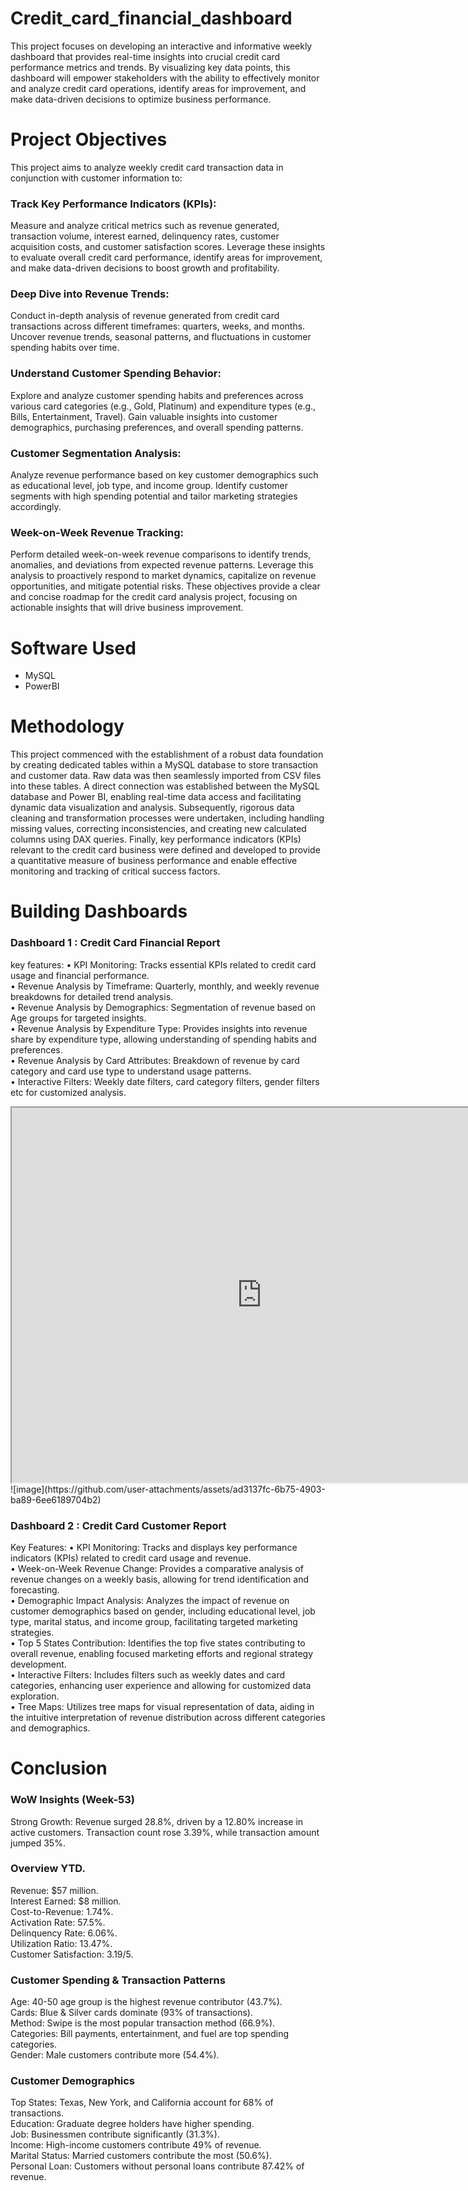 # Credit_card_financial_dashboard
This project focuses on developing an interactive and informative weekly dashboard that provides real-time insights into crucial credit card performance metrics and trends. By visualizing key data points, this dashboard will empower stakeholders with the ability to effectively monitor and analyze credit card operations, identify areas for improvement, and make data-driven decisions to optimize business performance.
# Project Objectives
This project aims to analyze weekly credit card transaction data in conjunction with customer information to:
### Track Key Performance Indicators (KPIs): </br>
Measure and analyze critical metrics such as revenue generated, transaction volume, interest earned, delinquency rates, customer acquisition costs, and customer satisfaction scores.
Leverage these insights to evaluate overall credit card performance, identify areas for improvement, and make data-driven decisions to boost growth and profitability.
### Deep Dive into Revenue Trends: </br>
Conduct in-depth analysis of revenue generated from credit card transactions across different timeframes: quarters, weeks, and months.
Uncover revenue trends, seasonal patterns, and fluctuations in customer spending habits over time.
### Understand Customer Spending Behavior: </br>
Explore and analyze customer spending habits and preferences across various card categories (e.g., Gold, Platinum) and expenditure types (e.g., Bills, Entertainment, Travel).
Gain valuable insights into customer demographics, purchasing preferences, and overall spending patterns.
### Customer Segmentation Analysis: </br>
Analyze revenue performance based on key customer demographics such as educational level, job type, and income group.
Identify customer segments with high spending potential and tailor marketing strategies accordingly.
### Week-on-Week Revenue Tracking:
Perform detailed week-on-week revenue comparisons to identify trends, anomalies, and deviations from expected revenue patterns.
Leverage this analysis to proactively respond to market dynamics, capitalize on revenue opportunities, and mitigate potential risks.
These objectives provide a clear and concise roadmap for the credit card analysis project, focusing on actionable insights that will drive business improvement.
# Software Used
- MySQL
- PowerBI
# Methodology
This project commenced with the establishment of a robust data foundation by creating dedicated tables within a MySQL database to store transaction and customer data. Raw data was then seamlessly imported from CSV files into these tables. A direct connection was established between the MySQL database and Power BI, enabling real-time data access and facilitating dynamic data visualization and analysis. Subsequently, rigorous data cleaning and transformation processes were undertaken, including handling missing values, correcting inconsistencies, and creating new calculated columns using DAX queries. Finally, key performance indicators (KPIs) relevant to the credit card business were defined and developed to provide a quantitative measure of business performance and enable effective monitoring and tracking of critical success factors.
# Building Dashboards
### Dashboard 1 : Credit Card Financial Report
key features:
• KPI Monitoring: Tracks essential KPIs related to credit card usage and financial performance. </br>
• Revenue Analysis by Timeframe: Quarterly, monthly, and weekly revenue breakdowns for detailed trend analysis. </br>
• Revenue Analysis by Demographics: Segmentation of revenue based on Age groups for targeted insights. </br>
• Revenue Analysis by Expenditure Type: Provides insights into revenue share by expenditure type, allowing understanding of spending habits and preferences. </br>
• Revenue Analysis by Card Attributes: Breakdown of revenue by card category and card use type to understand usage patterns. </br>
• Interactive Filters: Weekly date filters, card category filters, gender filters etc for customized analysis. </br>


<iframe src="https://github.com/avishekhganguly123/Credit_card_financial_dashboard/blob/main/Credit_card_customer.pdf" width="800" height="600"></iframe> </br>
![image](https://github.com/user-attachments/assets/ad3137fc-6b75-4903-ba89-6ee6189704b2)


### Dashboard 2 : Credit Card Customer Report
Key Features:
• KPI Monitoring: Tracks and displays key performance indicators (KPIs) related to credit card usage and revenue. </br>
• Week-on-Week Revenue Change: Provides a comparative analysis of revenue changes on a weekly basis, allowing for trend identification and forecasting. </br>
• Demographic Impact Analysis: Analyzes the impact of revenue on customer demographics based on gender, including educational level, job type, marital status, and income group, facilitating targeted marketing strategies. </br>
• Top 5 States Contribution: Identifies the top five states contributing to overall revenue, enabling focused marketing efforts and regional strategy development. </br>
• Interactive Filters: Includes filters such as weekly dates and card categories, enhancing user experience and allowing for customized data exploration. </br>
• Tree Maps: Utilizes tree maps for visual representation of data, aiding in the intuitive interpretation of revenue distribution across different categories and demographics.
# Conclusion
### WoW Insights (Week-53)
Strong Growth: Revenue surged 28.8%, driven by a 12.80% increase in active customers. Transaction count rose 3.39%, while transaction amount jumped 35%.
### Overview YTD.
Revenue: $57 million. </br>
Interest Earned: $8 million. </br>
Cost-to-Revenue: 1.74%. </br>
Activation Rate: 57.5%. </br>
Delinquency Rate: 6.06%. </br>
Utilization Ratio: 13.47%. </br>
Customer Satisfaction: 3.19/5.
### Customer Spending & Transaction Patterns
Age: 40-50 age group is the highest revenue contributor (43.7%). </br>
Cards: Blue & Silver cards dominate (93% of transactions). </br>
Method: Swipe is the most popular transaction method (66.9%). </br>
Categories: Bill payments, entertainment, and fuel are top spending categories. </br>
Gender: Male customers contribute more (54.4%).
### Customer Demographics
Top States: Texas, New York, and California account for 68% of transactions. </br>
Education: Graduate degree holders have higher spending. </br>
Job: Businessmen contribute significantly (31.3%). </br>
Income: High-income customers contribute 49% of revenue. </br>
Marital Status: Married customers contribute the most (50.6%). </br>
Personal Loan: Customers without personal loans contribute 87.42% of revenue.








